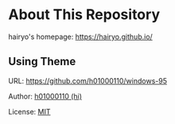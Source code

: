 # About This Repository

hairyo's homepage: https://hairyo.github.io/

## Using Theme
URL: https://github.com/h01000110/windows-95

Author: [h01000110 (hi)](https://github.com/h01000110)

License: [MIT](https://github.com/h01000110/windows-95/blob/master/LICENSE)
